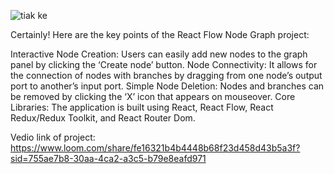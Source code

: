 ![tiak ke](https://github.com/J4jatin/ReactFlow-CRUD-using-React-Redux/assets/117545430/1f309a5b-7352-4cae-84b5-8f11e84c59e3)


Certainly! Here are the key points of the React Flow Node Graph project:

Interactive Node Creation: Users can easily add new nodes to the graph panel by clicking the ‘Create node’ button.
Node Connectivity: It allows for the connection of nodes with branches by dragging from one node’s output port to another’s input port.
Simple Node Deletion: Nodes and branches can be removed by clicking the ‘X’ icon that appears on mouseover.
Core Libraries: The application is built using React, React Flow, React Redux/Redux Toolkit, and React Router Dom.




Vedio link of project:  https://www.loom.com/share/fe16321b4b4448b68f23d458d43b5a3f?sid=755ae7b8-30aa-4ca2-a3c5-b79e8eafd971
